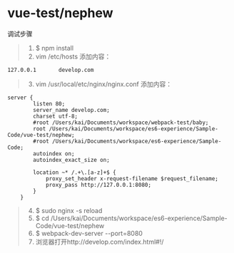 # vue-test/nephew

调试步骤
> 1. $ npm install
> 2. vim /etc/hosts 添加内容：
```
127.0.0.1       develop.com
```
> 3. vim /usr/local/etc/nginx/nginx.conf 添加内容：
```
server {
        listen 80;
        server_name develop.com;
        charset utf-8;
        #root /Users/kai/Documents/workspace/webpack-test/baby;
        root /Users/kai/Documents/workspace/es6-experience/Sample-Code/vue-test/nephew;
        #root /Users/kai/Documents/workspace/es6-experience/Sample-Code;
        autoindex on;
        autoindex_exact_size on;

        location ~* /.+\.[a-z]+$ {
            proxy_set_header x-request-filename $request_filename;
            proxy_pass http://127.0.0.1:8080;
        }
    }
```
> 4. $ sudo nginx -s reload 
> 5. $ cd /Users/kai/Documents/workspace/es6-experience/Sample-Code/vue-test/nephew
> 6. $ webpack-dev-server --port=8080
> 7. 浏览器打开http://develop.com/index.html#!/

